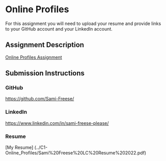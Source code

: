 # Online Profiles
For this assignment you will need to upload your resume and provide links to your GitHub account and your LinkedIn account.

## Assignment Description
[Online Profiles Assignment](https://education.launchcode.org/liftoff/modules/assignments/online-profiles)

## Submission Instructions
 
### GitHub
https://github.com/Sami-Freese/
 
### LinkedIn
https://www.linkedin.com/in/sami-freese-please/

### Resume
[My Resume] (../C1-Online_Profiles/Sami%20Freese%20LC%20Resume%202022.pdf)
